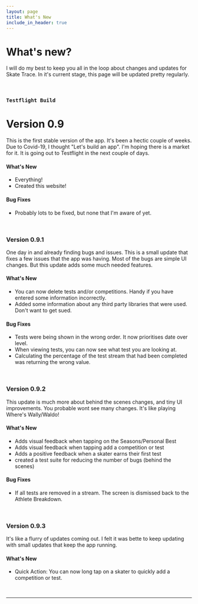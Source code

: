 ```yaml
---
layout: page
title: What's New
include_in_header: true
---
```


# What's new?
I will do my best to keep you all in the loop about changes and updates for Skate Trace. In it's current stage, this page will be updated pretty regularly.

<br>

### `Testflight Build`
# **Version 0.9**
This is the first stable version of the app. It's been a hectic couple of weeks. Due to Covid-19, I thought "Let's build an app". I'm hoping there is a market for it. It is going out to Testflight in the next couple of days. 

#### What's New
- Everything!
- Created this website!

#### Bug Fixes
- Probably lots to be fixed, but none that I'm aware of yet.

<br>

### **Version 0.9.1**
One day in and already finding bugs and issues. This is a small update that fixes a few issues that the app was having. Most of the bugs are simple UI changes. But this update adds some much needed features.

#### What's New
- You can now delete tests and/or competitions. Handy if you have entered some information incorrectly.
- Added some information about any third party libraries that were used. Don't want to get sued.

#### Bug Fixes
- Tests were being shown in the wrong order. It now prioritises date over level.
- When viewing tests, you can now see what test you are looking at.
- Calculating the percentage of the test stream that had been completed was returning the wrong value.

<br>

### **Version 0.9.2**
This update is much more about behind the scenes changes, and tiny UI improvements. You probable wont see many changes. It's like playing Where's Wally/Waldo!

#### What's New
- Adds visual feedback when tapping on the Seasons/Personal Best
- Adds visual feedback when tapping add a competition or test
- Adds a positive feedback when a skater earns their first test
- created a test suite for reducing the number of bugs (behind the scenes)

#### Bug Fixes
- If all tests are removed in a stream. The screen is dismissed back to the Athlete Breakdown.

<br>

### **Version 0.9.3**
It's like a flurry of updates coming out. I felt it was bette to keep updating with small updates that keep the app running.

#### What's New
- Quick Action: You can now long tap on a skater to quickly add a competition or test.


<br>
 
 ________

<br>
